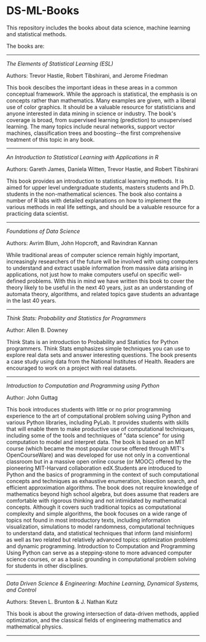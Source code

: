 # DS-ML-Books

This repository includes the books about data science, machine learning and statistical methods.

The books are:

------------------------------------------------------------
*The Elements of Statistical Learning (ESL)*

Authors: Trevor Hastie, Robert Tibshirani, and Jerome Friedman

This book descibes the important ideas in these areas in a common conceptual framework. While the approach is statistical, the emphasis is on concepts rather than mathematics. Many examples are given, with a liberal use of color graphics. It should be a valuable resource for statisticians and anyone interested in data mining in science or industry. The book's coverage is broad, from supervised learning (prediction) to unsupervised learning. The many topics include neural networks, support vector machines, classification trees and boosting--the first comprehensive treatment of this topic in any book.

-------------------------------------------------------------

*An Introduction to Statistical Learning with Applications in R*

Authors: Gareth James, Daniela Witten, Trevor Hastie, and Robert Tibshirani

This book provides an introduction to statistical learning methods. It is aimed for upper level undergraduate students, masters students and Ph.D. students in the non-mathematical sciences. The book also contains a number of R labs with detailed explanations on how to implement the various methods in real life settings, and should be a valuable resource for a practicing data scientist.

-------------------------------------------------------------

*Foundations of Data Science*

Authors: Avrim Blum, John Hopcroft, and Ravindran Kannan

While traditional areas of computer science remain highly important, increasingly researchers of the future will be involved with using computers to understand and extract usable information from massive data arising in applications, not just how to make computers useful on specific well-defined problems. With this in mind we have written this book to cover the theory likely to be useful in the next 40 years, just as an understanding of automata theory, algorithms, and related topics gave students an advantage in the last 40 years.

-------------------------------------------------------------

*Think Stats: Probability and Statistics for Programmers*

Author: Allen B. Downey

Think Stats is an introduction to Probability and Statistics for Python programmers.
Think Stats emphasizes simple techniques you can use to explore real data sets and answer interesting questions. The book presents a case study using data from the National Institutes of Health. Readers are encouraged to work on a project with real datasets.

-------------------------------------------------------------

*Introduction to Computation and Programming using Python*

Author: John Guttag

This book introduces students with little or no prior programming experience to the art of computational problem solving using Python and various Python libraries, including PyLab. It provides students with skills that will enable them to make productive use of computational techniques, including some of the tools and techniques of "data science" for using computation to model and interpret data. The book is based on an MIT course (which became the most popular course offered through MIT's OpenCourseWare) and was developed for use not only in a conventional classroom but in a massive open online course (or MOOC) offered by the pioneering MIT-Harvard collaboration edX.Students are introduced to Python and the basics of programming in the context of such computational concepts and techniques as exhaustive enumeration, bisection search, and efficient approximation algorithms. The book does not require knowledge of mathematics beyond high school algebra, but does assume that readers are comfortable with rigorous thinking and not intimidated by mathematical concepts. Although it covers such traditional topics as computational complexity and simple algorithms, the book focuses on a wide range of topics not found in most introductory texts, including information visualization, simulations to model randomness, computational techniques to understand data, and statistical techniques that inform (and misinform) as well as two related but relatively advanced topics: optimization problems and dynamic programming. Introduction to Computation and Programming Using Python can serve as a stepping-stone to more advanced computer science courses, or as a basic grounding in computational problem solving for students in other disciplines.

-------------------------------------------------------------

*Data Driven Science & Engineering: Machine Learning, Dynamical Systems, and Control*

Authors: Steven L. Brunton & J. Nathan Kutz

This book is about the growing intersection of data-driven methods, applied optimization, and the classical fields of engineering mathematics and mathematical physics.

-------------------------------------------------------------


















